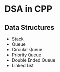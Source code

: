# DSA in CPP

## Data Structures
- Stack
- Queue
- Circular Queue
- Priority Queue
- Double Ended Queue
- Linked List
